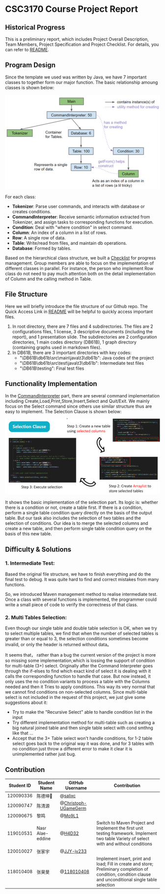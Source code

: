 # CSC3170 Course Project Report

## Historical Progress
This is a preliminary report, which includes Project Overall Description, Team Members, Project Specification and Project Checklist.  For details, you can refer to [README](README.md).


## Program Design
Since the template we used was written by Java, we have 7 important classes to together form our major function. The basic relationship amoung classes is shown below:

![image](graphs/relationship.png)

For each class:
+ **Tokenizer**: Parse user commands, and interacts with database or creates conditions.
+ **CommandInterpreter**: Receive semantic information extracted from Tokenizer, and assign tasks to corresponding functions for execution.
+ **Condition**: Deal with "where condition" in select command.
+ **Column**: An index of a column in a list of rows.
+ **Row**: A single row of data.
+ **Table**: Write/read from files, and maintain db operations.
+ **Database**: Formed by tables.

Based on the hierarchical class structure, we built a [Checklist](README.md) for progress management. Group members are able to focus on the implementation of different classes in parallel. For instance, the person who implement Row class do not need to pay much attention both on the detail implementation of Column and the calling method in Table.


## File Structure
Here we will briefly introduce the file structure of our Github repo. The Quick Access Link in [README](README.md) will be helpful to quickly access important files.

1. In root directory, there are 7 files and 4 subdirectories. The files are 2 configurations files, 1 license, 3 descriptive documents (including the report), and 1 presentation slide. The subdirectories are 2 configuration directories, 1 main codes directory (DB61B), 1 graph directory (containing graphs used in markdown files).
2. In DB61B, there are 3 important directories with key codes:
   * "\DB61B\db61b\src\main\java\t3\db61b": Java codes of the project
   * "\DB61B\db61b\src\test\java\t3\db61b": Intermediate test files
   * "\DB61B\testing": Final test files


## Functionality Implementation
In the [CommandInterpreter](DB61B/db61b/src/main/java/t3/db61b/CommandInterpreter.java) part, there are several command implementation including Create,Load,Print,Store,Insert,Select and Quit/Exit. We mainly focus on the Select command since others use similar structure thus are easy to implement. The Selection Clause is shown below:

![image](graphs/selection_clause.png)

It shows the basic implementation of the selection part. Its logic is: whether there is a condition or not, create a table first. If there is a condition, perform a single table condition query directly on the basis of the output table. But our task also includes the selection of two tables and the selection of conditions. Our idea is to merge the selected columns and create a new table, and then perform single table condition query on the basis of this new table.


## Difficulty & Solutions
### 1. Intermediate Test:
Based the original file structure, we have to finish everything and do the final test to debug. It was quite hard to find and correct mistakes from many functions.

So, we introduced Maven management method to realise intermediate test. Once a class with several functions is implemented, the programmer could write a small piece of code to verify the correctness of that class.

### 2. Multi Tables Selection:
Even though our single table and double table selection is OK, when we try to select multiple tables, we find that when the number of selected tables is greater than or equal to 3, the selection conditions sometimes become invalid, or only the header is returned without data。

It seems that， rather than a bug the current version of the project is more so missing some implementation,which is lossing the support of condition for multi-table (3+) select. Originally after the Command Interpreter goes through the if-elses to find which exact kind of select it is dealing with it calls the corresponding function to handle that case. But now instead, it only uses the no condition variants to process a table with the Columns needed and then it Tries to apply conditions. This way its very normal that we cannot find conditions on non-selected columns. Since multi-table select is not included in the request of this project, we just give some suggestions about it:
- Try to make the "Recursive Select" able to handle condition list in the input
- Try different implementation method for multi-table such as creating a big natural joined table and then single table select with cond smthng like that ...
- Accept that the 3+ Table select won't handle conditions, for 1-2 table select goes back to the original way it was done, and for 3 tables with no condition just throw a different error to make it clear it is unimplemented rather just bug.
## Contribution
<!-- change the info below to be the real case -->

| Student ID | Student Name |GitHub Username | Contribution |
| ---------- | ------------ |------------------------- |----------------------------------|
| 120090336   | 陈德坤🚩    |@[salixc](https://github.com/salixc) | |
| 120090747   | 陈清源    |@[Christoph-UGameGerm](https://github.com/Christoph-UGameGerm)| |
| 120090675   | 黎鸣     |@[Mo9L1](https://github.com/Mo9L1) | |
| 119010531 |Nasr Alae-eddine|@[H4D32](https://github.com/H4D32) | Switch to Maven Project and Implement the first unit testing framework. Implement two table Variety of select with and without conditions |
| 120010027  | 张家宇    |@[JJY-jy233](https://github.com/JJY-jy233) | |
| 118010408   | 张昊旻  |@[118010408](https://github.com/118010408) | Implement insert, print and load; Fill in create and store; Preliminary completion of condition, condition clause and unconditional single table selection |
